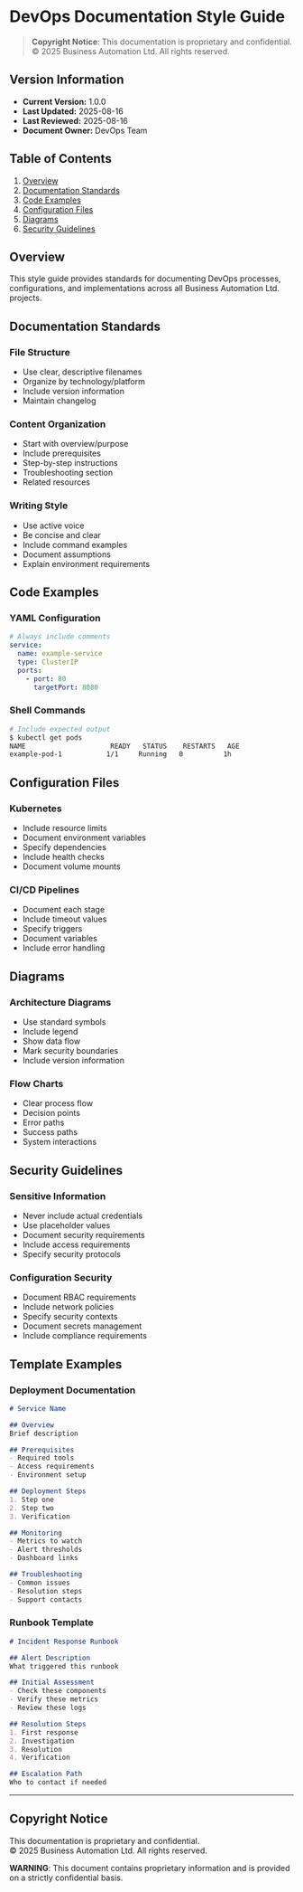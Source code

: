 # DevOps Documentation Style Guide

> **Copyright Notice**: This documentation is proprietary and confidential. © 2025 Business Automation Ltd. All rights reserved.

## Version Information
- **Current Version:** 1.0.0
- **Last Updated:** 2025-08-16
- **Last Reviewed:** 2025-08-16
- **Document Owner:** DevOps Team

## Table of Contents
1. [Overview](#overview)
2. [Documentation Standards](#documentation-standards)
3. [Code Examples](#code-examples)
4. [Configuration Files](#configuration-files)
5. [Diagrams](#diagrams)
6. [Security Guidelines](#security-guidelines)

## Overview
This style guide provides standards for documenting DevOps processes, configurations, and implementations across all Business Automation Ltd. projects.

## Documentation Standards

### File Structure
- Use clear, descriptive filenames
- Organize by technology/platform
- Include version information
- Maintain changelog

### Content Organization
- Start with overview/purpose
- Include prerequisites
- Step-by-step instructions
- Troubleshooting section
- Related resources

### Writing Style
- Use active voice
- Be concise and clear
- Include command examples
- Document assumptions
- Explain environment requirements

## Code Examples

### YAML Configuration
```yaml
# Always include comments
service:
  name: example-service
  type: ClusterIP
  ports:
    - port: 80
      targetPort: 8080
```

### Shell Commands
```bash
# Include expected output
$ kubectl get pods
NAME                     READY   STATUS    RESTARTS   AGE
example-pod-1           1/1     Running   0          1h
```

## Configuration Files

### Kubernetes
- Include resource limits
- Document environment variables
- Specify dependencies
- Include health checks
- Document volume mounts

### CI/CD Pipelines
- Document each stage
- Include timeout values
- Specify triggers
- Document variables
- Include error handling

## Diagrams

### Architecture Diagrams
- Use standard symbols
- Include legend
- Show data flow
- Mark security boundaries
- Include version information

### Flow Charts
- Clear process flow
- Decision points
- Error paths
- Success paths
- System interactions

## Security Guidelines

### Sensitive Information
- Never include actual credentials
- Use placeholder values
- Document security requirements
- Include access requirements
- Specify security protocols

### Configuration Security
- Document RBAC requirements
- Include network policies
- Specify security contexts
- Document secrets management
- Include compliance requirements

## Template Examples

### Deployment Documentation
```markdown
# Service Name

## Overview
Brief description

## Prerequisites
- Required tools
- Access requirements
- Environment setup

## Deployment Steps
1. Step one
2. Step two
3. Verification

## Monitoring
- Metrics to watch
- Alert thresholds
- Dashboard links

## Troubleshooting
- Common issues
- Resolution steps
- Support contacts
```

### Runbook Template
```markdown
# Incident Response Runbook

## Alert Description
What triggered this runbook

## Initial Assessment
- Check these components
- Verify these metrics
- Review these logs

## Resolution Steps
1. First response
2. Investigation
3. Resolution
4. Verification

## Escalation Path
Who to contact if needed
```

---

## Copyright Notice

This documentation is proprietary and confidential.  
© 2025 Business Automation Ltd. All rights reserved.

**WARNING**: This document contains proprietary information and is provided on a strictly confidential basis.
